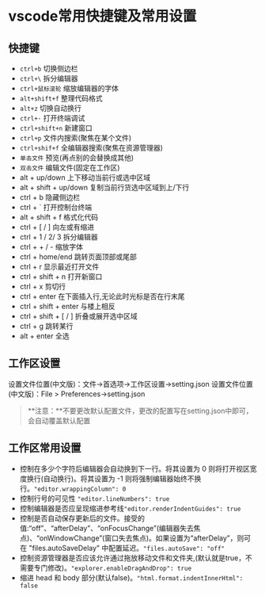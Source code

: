 # vscode常用快捷键及常用设置

## 快捷键

- `ctrl+b` 切换侧边栏
- `ctrl+\` 拆分编辑器
- `ctrl+鼠标滚轮` 缩放编辑器的字体
- `alt+shift+f` 整理代码格式
- `alt+z` 切换自动换行
- `ctrl+·` 打开终端调试
- `ctrl+shift+n` 新建窗口
- `ctrl+p` 文件内搜索(聚焦在某个文件)
- `ctrl+shif+f` 全编辑器搜索(聚焦在资源管理器)
- `单击文件` 预览(再点别的会替换成其他)
- `双击文件` 编辑文件(固定在工作区)
- alt + up/down 上下移动当前行或选中区域
- alt + shift + up/down 复制当前行货选中区域到上/下行
- ctrl + b 隐藏侧边栏
- ctrl + ` 打开控制台终端
- alt + shift + f 格式化代码
- ctrl + [ / ] 向左或有缩进
- ctrl + 1 / 2/ 3 拆分编辑器
- ctrl + + / - 缩放字体
- ctrl + home/end 跳转页面顶部或尾部
- ctrl + r 显示最近打开文件
- ctrl + shift + n 打开新窗口
- ctrl + x 剪切行
- ctrl + enter 在下面插入行,无论此时光标是否在行末尾
- ctrl + shift + enter 与楼上相反
- ctrl + shift + [ / ] 折叠或展开选中区域
- ctrl + g 跳转某行
- alt + enter 全选

## 工作区设置

设置文件位置(中文版)：文件->首选项->工作区设置->setting.json 设置文件位置(中文版)：File > Preferences->setting.json

> **注意：**不要更改默认配置文件，更改的配置写在setting.json中即可，会自动覆盖默认配置

## 工作区常用设置

- 控制在多少个字符后编辑器会自动换到下一行。将其设置为 0 则将打开视区宽度换行(自动换行)。将其设置为 -1 则将强制编辑器始终不换行。`"editor.wrappingColumn": 0`
- 控制行号的可见性 `"editor.lineNumbers": true`
- 控制编辑器是否应呈现缩进参考线`"editor.renderIndentGuides": true`
- 控制是否自动保存更新后的文件。接受的值:“off”、“afterDelay”、“onFocusChange”(编辑器失去焦点)、“onWindowChange”(窗口失去焦点)。如果设置为“afterDelay”，则可在 "files.autoSaveDelay" 中配置延迟。`"files.autoSave": "off"`
- 控制资源管理器是否应该允许通过拖放移动文件和文件夹,(默认就是true，不需要专门修改)。`"explorer.enableDragAndDrop": true`
- 缩进 head 和 body 部分(默认false)。`"html.format.indentInnerHtml": false`